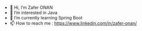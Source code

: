 - 👋 Hi, I’m Zafer ONAN
- 👀 I’m interested in Java 
- 🌱 I’m currently learning Spring Boot
- 📫 How to reach me : https://www.linkedin.com/in/zafer-onan/

<!---
zaferonan/zaferonan is a ✨ special ✨ repository because its `README.md` (this file) appears on your GitHub profile.
You can click the Preview link to take a look at your changes.
--->
